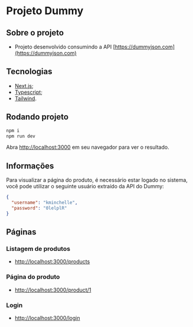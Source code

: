 # Projeto Dummy

## Sobre o projeto

- Projeto desenvolvido consumindo a API [https://dummyjson.com](https://dummyjson.com)

## Tecnologias

- [Next.js](https://nextjs.org/docs);
- [Typescript](https://www.typescriptlang.org/docs/);
- [Tailwind](https://nextjs.org/docs).

## Rodando projeto

```bash
npm i
npm run dev
```

Abra [http://localhost:3000](http://localhost:3000) em seu navegador para ver o resultado.

## Informações

Para visualizar a página do produto, é necessário estar logado no sistema, você pode utilizar o seguinte usuário extraído da API do Dummy:

```json
{
  "username": "kminchelle",
  "password": "0lelplR"
}
```

## Páginas

### Listagem de produtos

- [http://localhost:3000/products](http://localhost:3000/products)

### Página do produto

- [http://localhost:3000/product/1](http://localhost:3000/product/1)

### Login

- [http://localhost:3000/login](http://localhost:3000/login)
